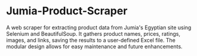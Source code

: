 # Jumia-Product-Scraper
A web scraper for extracting product data from Jumia's Egyptian site using Selenium and BeautifulSoup. It gathers product names, prices, ratings, images, and links, saving the results to a user-defined Excel file. The modular design allows for easy maintenance and future enhancements.
